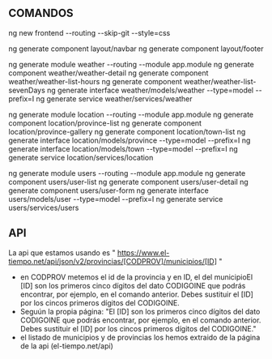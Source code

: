 ## COMANDOS
ng new frontend --routing --skip-git --style=css

ng generate component layout/navbar
ng generate component layout/footer

ng generate module weather --routing --module app.module
ng generate component weather/weather-detail
ng generate component weather/weather-list-hours
ng generate component weather/weather-list-sevenDays
ng generate interface weather/models/weather --type=model --prefix=I
 ng generate service weather/services/weather


ng generate module location --routing --module app.module
ng generate component location/province-list
ng generate component location/province-gallery
ng generate component location/town-list
ng generate interface location/models/province --type=model --prefix=I
ng generate interface location/models/town --type=model --prefix=I
ng generate service location/services/location

ng generate module users --routing --module app.module
ng generate component users/user-list
ng generate component users/user-detail
ng generate component users/user-form
ng generate interface users/models/user --type=model --prefix=I
ng generate service users/services/users

## API

La api que estamos usando es 
" https://www.el-tiempo.net/api/json/v2/provincias/[CODPROV]/municipios/[ID] "

* en CODPROV metemos el id de la provincia y en ID, el del municipioEl [ID] son los primeros cinco dígitos del dato CODIGOINE que podrás encontrar, por ejemplo, en el comando anterior. Debes sustituir el [ID] por los cincos primeros dígitos del CODIGOINE.
* Seguún la propia página: 
"El [ID] son los primeros cinco dígitos del dato CODIGOINE que podrás encontrar, por ejemplo, en el comando anterior. Debes sustituir el [ID] por los cincos primeros dígitos del CODIGOINE."
* el listado de municipios y de provincias los hemos extraido de la página de la api (el-tiempo.net/api)